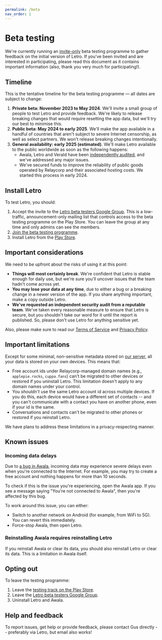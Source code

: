 ```yaml
---
permalink: /beta
nav_order: 1
---
```


# Beta testing

We're currently running an [invite-only](https://play.google.com/console/about/closed-testing/) beta testing programme to gather feedback on the initial version of Letro. If you've been invited and are interested in participating, please read this document as it contains important information (also, thank you very much for participating!).

## Timeline

This is the tentative timeline for the beta testing programme — all dates are subject to change:

1. **Private beta: November 2023 to May 2024**. We'll invite a small group of people to test Letro and provide feedback. We're likely to release breaking changes that would require resetting the app data, but we'll try our best to minimise this.
2. **Public beta: May 2024 to early 2025**. We'll make the app available in a handful of countries that aren't subject to severe Internet censorship, as well as select partners. We won't release breaking changes intentionally.
3. **General availability: early 2025 (estimated)**. We'll make Letro available to the public worldwide as soon as the following happens:
   - Awala, Letro and VeraId have been [independently audited](https://github.com/relaycorp/relayverse/issues/31), and we've addressed any major issues.
   - We've secured funds to improve the reliability of public goods operated by Relaycorp and their associated hosting costs. We started this process in early 2024.

## Install Letro

To test Letro, you should:

1. Accept the invite to the [Letro beta testers Google Group](https://groups.google.com/g/letro-beta-testers). This is a low-traffic, announcement-only mailing list that controls access to the beta testing programme on the Play Store. You can leave the group at any time and only admins can see the members.
2. [Join the beta testing programme](https://play.google.com/apps/internaltest/4700736795526212865).
3. Install Letro from the [Play Store](https://play.google.com/store/apps/details?id=tech.relaycorp.letro&hl=en-US&ah=p1C05uMiobvkkSCCAfeMRoorAxk).

## Important considerations

We need to be upfront about the risks of using it at this point:

- **Things will most certainly break**. We're confident that Letro is stable enough for daily use, but we're sure you'll uncover issues that the team hadn't come across yet.
- **You may lose your data at any time**, due to either a bug or a breaking change in a newer version of the app. If you share anything important, make a copy outside Letro.
- **We've requested an independent security audit from a reputable team**. We've taken every reasonable measure to ensure that Letro is secure, but you shouldn't take our word for it until the report is published. So, please don't use Letro for anything sensitive yet.

Also, please make sure to read our [Terms of Service](legalos.md) and [Privacy Policy](legalrivacy-policy.md).

## Important limitations

Except for some minimal, non-sensitive metadata stored on [our server](https://docs.relaycorp.tech/letro-server/), all your data is stored on your own devices. This means that:

- Free account ids under Relaycorp-managed domain names (e.g., `applepie.rocks`, `cuppa.fans`) can't be migrated to other devices or restored if you uninstall Letro. This limitation doesn't apply to any domain names under your control.
- You _shouldn't_ use the same Letro account id across multiple devices. If you do this, each device would have a different set of contacts -- and you can't communicate with a contact you have on another phone, even if your id is the same.
- Conversations and contacts can't be migrated to other phones or restored if you reinstall Letro.

We have plans to address these limitations in a privacy-respecting manner.

## Known issues

### Incoming data delays

Due to [a bug in Awala](https://github.com/relaycorp/relaynet-gateway-android/issues/717), incoming data may experience severe delays even when you're connected to the Internet. For example, you may try to create a free account and nothing happens for more than 10 seconds.

To check if this is the issue you're experiencing, open the Awala app. If you see a message saying "You're not connected to Awala", then you're affected by this bug.

To work around this issue, you can either:

- Switch to another network on Android (for example, from WiFi to 5G). You can revert this immediately.
- Force-stop Awala, then open Letro.

### Reinstalling Awala requires reinstalling Letro

If you reinstall Awala or clear its data, you should also reinstall Letro or clear its data. This is a limitation in Awala itself.

## Opting out

To leave the testing programme:

1. Leave the [testing track on the Play Store](https://play.google.com/apps/internaltest/4700736795526212865).
2. Leave the [Letro beta testers Google Group](https://groups.google.com/g/letro-beta-testers).
3. Uninstall Letro and Awala.

## Help and feedback

To report issues, get help or provide feedback, please contact Gus directly -- preferably via Letro, but email also works!
